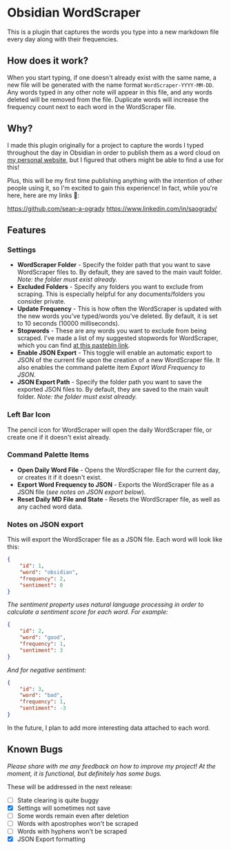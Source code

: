 # Obsidian WordScraper

This is a plugin that captures the words you type into a new markdown file every day along with their frequencies.
## How does it work?

When you start typing, if one doesn't already exist with the same name, a new file will be generated with the name format `WordScraper-YYYY-MM-DD`. Any words typed in any other note will appear in this file, and any words deleted will be removed from the file. Duplicate words will increase the frequency count next to each word in the WordScraper file.

## Why?

I made this plugin originally for a project to capture the words I typed throughout the day in Obsidian in order to publish them as a word cloud on [my personal website](https://sean-a-ogrady.github.io/my-personal-website/), but I figured that others might be able to find a use for this!

Plus, this will be my first time publishing anything with the intention of other people using it, so I'm excited to gain this experience! In fact, while you're here, here are my links 👀:

https://github.com/sean-a-ogrady
https://www.linkedin.com/in/saogrady/

## Features

### Settings

- **WordScraper Folder** - Specify the folder path that you want to save WordScraper files to. By default, they are saved to the main vault folder. *Note: the folder must exist already.*
- **Excluded Folders** - Specify any folders you want to exclude from scraping. This is especially helpful for any documents/folders you consider private.
- **Update Frequency** - This is how often the WordScraper is updated with the new words you've typed/words you've deleted. By default, it is set to 10 seconds (10000 milliseconds).
- **Stopwords** - These are any words you want to exclude from being scraped. I've made a list of my suggested stopwords for WordScraper, which you can find [at this pastebin link](https://pastebin.com/zTy6Ej2f).
- **Enable JSON Export** - This toggle will enable an automatic export to JSON of the current file upon the creation of a new WordScraper file. It also enables the command palette item *Export Word Frequency to JSON*.
- **JSON Export Path** - Specify the folder path you want to save the exported JSON files to. By default, they are saved to the main vault folder. *Note: the folder must exist already.*

### Left Bar Icon

The pencil icon for WordScraper will open the daily WordScraper file, or create one if it doesn't exist already.

### Command Palette Items

- **Open Daily Word File** - Opens the WordScraper file for the current day, or creates it if it doesn't exist.
- **Export Word Frequency to JSON** - Exports the WordScraper file as a JSON file (*see notes on JSON export below*).
- **Reset Daily MD File and State** - Resets the WordScraper file, as well as any cached word data.

### Notes on JSON export

This will export the WordScraper file as a JSON file. Each word will look like this:

```json
{
    "id": 1,
    "word": "obsidian",
    "frequency": 2,
    "sentiment": 0
}
```

*The sentiment property uses natural language processing in order to calculate a sentiment score for each word. For example:*

```json
{
    "id": 2,
    "word": "good",
    "frequency": 1,
    "sentiment": 3
}
```

*And for negative sentiment:*

```json
{
    "id": 3,
    "word": "bad",
    "frequency": 1,
    "sentiment": -3
}
```

In the future, I plan to add more interesting data attached to each word. 

## Known Bugs

*Please share with me any feedback on how to improve my project! At the moment, it is functional, but definitely has some bugs.*

These will be addressed in the next release:

- [ ] State clearing is quite buggy
- [x] Settings will sometimes not save
- [ ] Some words remain even after deletion
- [ ] Words with apostrophes won't be scraped
- [ ] Words with hyphens won't be scraped
- [x] JSON Export formatting